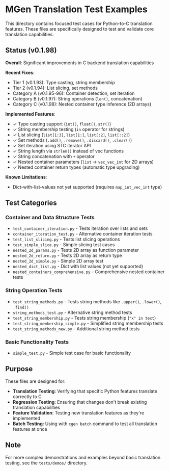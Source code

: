 # MGen Translation Test Examples

This directory contains focused test cases for Python-to-C translation features. These files are specifically designed to test and validate core translation capabilities.

## Status (v0.1.98)

**Overall**: Significant improvements in C backend translation capabilities

**Recent Fixes**:
- Tier 1 (v0.1.93): Type casting, string membership
- Tier 2 (v0.1.94): List slicing, set methods
- Category A (v0.1.95-96): Container detection, set iteration
- Category B (v0.1.97): String operations (`len()`, concatenation)
- Category C (v0.1.98): Nested container type inference (2D arrays)

**Implemented Features**:
- ✓ Type casting support (`int()`, `float()`, `str()`)
- ✓ String membership testing (`in` operator for strings)
- ✓ List slicing (`list[1:3]`, `list[1:]`, `list[:2]`, `list[::2]`)
- ✓ Set methods (`.add()`, `.remove()`, `.discard()`, `.clear()`)
- ✓ Set iteration using STC iterator API
- ✓ String length via `strlen()` instead of vec functions
- ✓ String concatenation with `+` operator
- ✓ Nested container parameters (`list` → `vec_vec_int` for 2D arrays)
- ✓ Nested container return types (automatic type upgrading)

**Known Limitations**:
- Dict-with-list-values not yet supported (requires `map_int_vec_int` type)

## Test Categories

### Container and Data Structure Tests

- `test_container_iteration.py` - Tests iteration over lists and sets
- `container_iteration_test.py` - Alternative container iteration tests
- `test_list_slicing.py` - Tests list slicing operations
- `test_simple_slice.py` - Simple slicing test cases
- `nested_2d_params.py` - Tests 2D array as function parameter
- `nested_2d_return.py` - Tests 2D array as return type
- `nested_2d_simple.py` - Simple 2D array test
- `nested_dict_list.py` - Dict with list values (not yet supported)
- `nested_containers_comprehensive.py` - Comprehensive nested container tests

### String Operation Tests

- `test_string_methods.py` - Tests string methods like `.upper()`, `.lower()`, `.find()`
- `string_methods_test.py` - Alternative string method tests
- `test_string_membership.py` - Tests string membership (`"x" in text`)
- `test_string_membership_simple.py` - Simplified string membership tests
- `test_string_methods_new.py` - Additional string method tests

### Basic Functionality Tests

- `simple_test.py` - Simple test case for basic functionality

## Purpose

These files are designed for:

- **Translation Testing**: Verifying that specific Python features translate correctly to C
- **Regression Testing**: Ensuring that changes don't break existing translation capabilities
- **Feature Validation**: Testing new translation features as they're implemented
- **Batch Testing**: Using with `cgen batch` command to test all translation features at once


## Note

For more complex demonstrations and examples beyond basic translation testing, see the `tests/demos/` directory.
